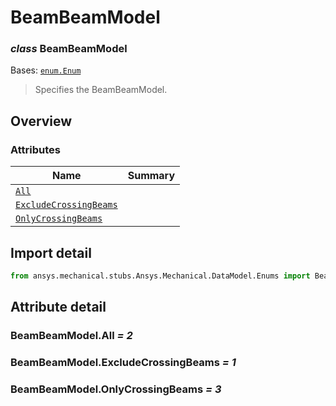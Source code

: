 <a id="beambeammodel"></a>

# BeamBeamModel

<a id="BeamBeamModel"></a>

### *class* BeamBeamModel

Bases: [`enum.Enum`](https://docs.python.org/3/library/enum.html#enum.Enum)

> Specifies the BeamBeamModel.

> <!-- !! processed by numpydoc !! -->

<a id="overview"></a>

## Overview

### Attributes

| Name | Summary |
|---------------------------------------------------------------|----|
| [`All`](#BeamBeamModel.All)                                   |    |
| [`ExcludeCrossingBeams`](#BeamBeamModel.ExcludeCrossingBeams) |    |
| [`OnlyCrossingBeams`](#BeamBeamModel.OnlyCrossingBeams)       |    |

<a id="import-detail"></a>

## Import detail

```python
from ansys.mechanical.stubs.Ansys.Mechanical.DataModel.Enums import BeamBeamModel
```

<a id="attribute-detail"></a>

## Attribute detail

<a id="BeamBeamModel.All"></a>

### BeamBeamModel.All *= 2*

<a id="BeamBeamModel.ExcludeCrossingBeams"></a>

### BeamBeamModel.ExcludeCrossingBeams *= 1*

<a id="BeamBeamModel.OnlyCrossingBeams"></a>

### BeamBeamModel.OnlyCrossingBeams *= 3*

